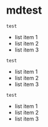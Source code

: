 # mdtest

`test`
- list item 1
- list item 2
- list item 3

`test`

- list item 1
- list item 2
- list item 3

`test`
  - list item 1
  - list item 2
  - list item 3
